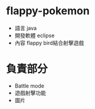 # flappy-pokemon
* 語言
java
* 開發軟體
eclipse
* 內容
flappy bird結合射擊遊戲

# 負責部分
  * Battle mode
  * 遊戲射擊功能
  * 圖片
